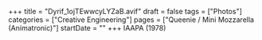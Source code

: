 +++
title = "Dyrif_1ojTEwwcyLYZaB.avif"
draft = false
tags = ["Photos"]
categories = ["Creative Engineering"]
pages = ["Queenie / Mini Mozzarella (Animatronic)"]
startDate = ""
+++
IAAPA (1978)
